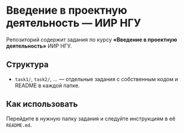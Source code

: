 # Введение в проектную деятельность — ИИР НГУ

Репозиторий содержит задания по курсу **«Введение в проектную деятельность»** ИИР НГУ.

## Структура

* `task1/`, `task2/`, … — отдельные задания с собственным кодом и README в каждой папке.

## Как использовать

Перейдите в нужную папку задания и следуйте инструкциям в её `README.md`.
